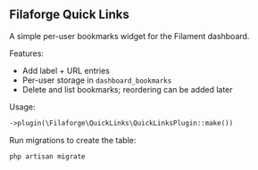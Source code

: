 ## Filaforge Quick Links

A simple per-user bookmarks widget for the Filament dashboard.

Features:
- Add label + URL entries
- Per-user storage in `dashboard_bookmarks`
- Delete and list bookmarks; reordering can be added later

Usage:
```php
->plugin(\Filaforge\QuickLinks\QuickLinksPlugin::make())
```

Run migrations to create the table:
```bash
php artisan migrate
```



